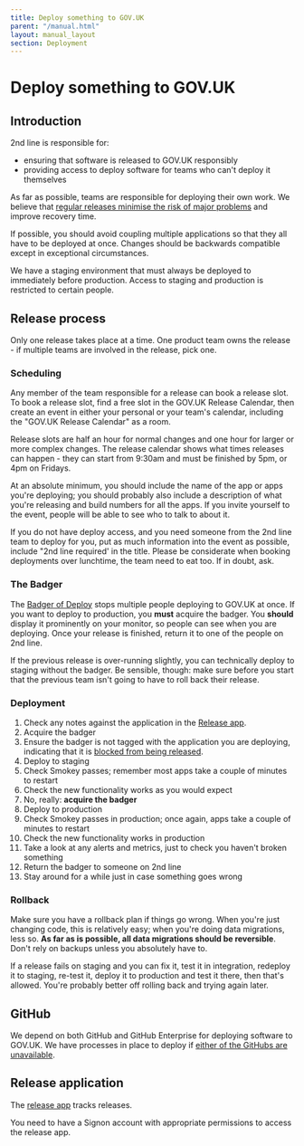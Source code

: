 ```yaml
---
title: Deploy something to GOV.UK
parent: "/manual.html"
layout: manual_layout
section: Deployment
---
```


# Deploy something to GOV.UK

## Introduction

2nd line is responsible for:

- ensuring that software is released to GOV.UK responsibly
- providing access to deploy software for teams who can't deploy it themselves

As far as possible, teams are responsible for deploying their own work. We believe that
[regular releases minimise the risk of major problems][regular_releases_reduce_risk] and
improve recovery time.

[regular_releases_reduce_risk]: https://gds.blog.gov.uk/2012/11/02/regular-releases-reduce-risk/

If possible, you should avoid coupling multiple applications so that they all have to be
deployed at once. Changes should be backwards compatible except in exceptional circumstances.

We have a staging environment that must always be deployed to immediately before production.
Access to staging and production is restricted to certain people.

## Release process

Only one release takes place at a time. One product team owns the release - if
multiple teams are involved in the release, pick one.

### Scheduling

Any member of the team responsible for a release can book a release slot. To
book a release slot, find a free slot in the GOV.UK Release Calendar, then create
an event in either your personal or your team's calendar, including the "GOV.UK Release Calendar"
as a room.

Release slots are half an hour for normal changes and one hour for larger or
more complex changes. The release calendar shows what times releases can happen - they
can start from 9:30am and must be finished by 5pm, or 4pm on Fridays.

At an absolute minimum, you should include the name of the app or apps you're
deploying; you should probably also include a description of what you're
releasing and build numbers for all the apps. If you invite yourself to the
event, people will be able to see who to talk to about it.

If you do not have deploy access, and you need someone from the 2nd line team to
deploy for you, put as much information into the event as possible, include "2nd line required' in the title. Please be considerate when booking deployments over lunchtime, the team need to eat too.
If in doubt, ask.

### The Badger

The [Badger of Deploy][badger] stops multiple people deploying to GOV.UK at once. If
you want to deploy to production, you **must** acquire the badger. You
**should** display it prominently on your monitor, so people can see when you
are deploying. Once your release is finished, return it to one of the people on
2nd line.

If the previous release is over-running slightly, you can technically deploy to
staging without the badger. Be sensible, though: make sure before you start that
the previous team isn't going to have to roll back their release.

[badger]: https://twitter.com/badgerofdeploy

### Deployment

1.  Check any notes against the application in the [Release app][release].
1.  Acquire the badger
1.  Ensure the badger is not tagged with the application you are deploying,
    indicating that it is [blocked from being released](blocking-apps-from-release.html).
1.  Deploy to staging
1.  Check Smokey passes; remember most apps take a couple of minutes to restart
1.  Check the new functionality works as you would expect
1.  No, really: **acquire the badger**
1.  Deploy to production
1.  Check Smokey passes in production; once again, apps take a couple of minutes
    to restart
1.  Check the new functionality works in production
1.  Take a look at any alerts and metrics, just to check you haven't broken
    something
1.  Return the badger to someone on 2nd line
1.  Stay around for a while just in case something goes wrong

[release]: https://release.publishing.service.gov.uk/

### Rollback

Make sure you have a rollback plan if things go wrong. When you're just changing
code, this is relatively easy; when you're doing data migrations, less so. **As
far as is possible, all data migrations should be reversible**. Don't rely on
backups unless you absolutely have to.

If a release fails on staging and you can fix it, test it in integration,
redeploy it to staging, re-test it, deploy it to production and test it
there, then that's allowed. You're probably better off rolling back and
trying again later.

## GitHub

We depend on both GitHub and GitHub Enterprise for deploying software to GOV.UK.
We have processes in place to deploy if [either of the GitHubs are unavailable](github-unavailable.html).

## Release application

The [release app](https://release.publishing.service.gov.uk/) tracks releases.

You need to have a Signon account with appropriate permissions to access the release app.
